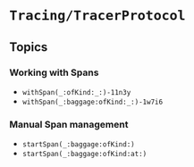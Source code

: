 # ``Tracing/TracerProtocol``

## Topics

### Working with Spans

- ``withSpan(_:ofKind:_:)-11n3y``
- ``withSpan(_:baggage:ofKind:_:)-1w7i6``

### Manual Span management

- ``startSpan(_:baggage:ofKind:)``
- ``startSpan(_:baggage:ofKind:at:)``
